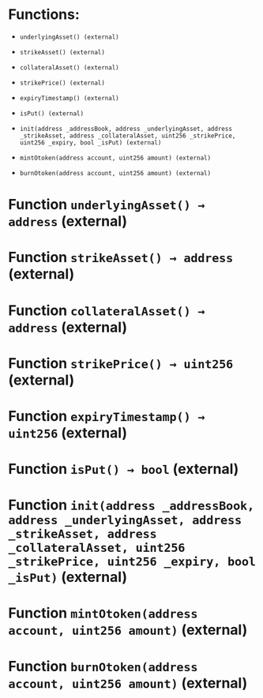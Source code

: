# Functions:

- `underlyingAsset() (external)`

- `strikeAsset() (external)`

- `collateralAsset() (external)`

- `strikePrice() (external)`

- `expiryTimestamp() (external)`

- `isPut() (external)`

- `init(address _addressBook, address _underlyingAsset, address _strikeAsset, address _collateralAsset, uint256 _strikePrice, uint256 _expiry, bool _isPut) (external)`

- `mintOtoken(address account, uint256 amount) (external)`

- `burnOtoken(address account, uint256 amount) (external)`

# Function `underlyingAsset() → address` (external)

# Function `strikeAsset() → address` (external)

# Function `collateralAsset() → address` (external)

# Function `strikePrice() → uint256` (external)

# Function `expiryTimestamp() → uint256` (external)

# Function `isPut() → bool` (external)

# Function `init(address _addressBook, address _underlyingAsset, address _strikeAsset, address _collateralAsset, uint256 _strikePrice, uint256 _expiry, bool _isPut)` (external)

# Function `mintOtoken(address account, uint256 amount)` (external)

# Function `burnOtoken(address account, uint256 amount)` (external)
